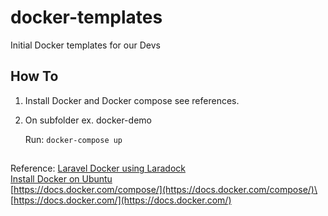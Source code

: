 # docker-templates
Initial Docker templates for our Devs

## How To

1. Install Docker and Docker compose see references.
2. On subfolder ex. docker-demo

    Run: ```docker-compose up```
 
## 
Reference:
[Laravel Docker using  Laradock](http://laradock.io/)\
[Install Docker on Ubuntu](https://www.digitalocean.com/community/tutorials/how-to-install-and-use-docker-on-ubuntu-16-04)\
[https://docs.docker.com/compose/](https://docs.docker.com/compose/)\
[https://docs.docker.com/](https://docs.docker.com/)
